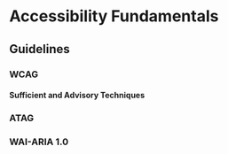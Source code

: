 # Accessibility Fundamentals

## Guidelines

### WCAG

#### Sufficient and Advisory Techniques


### ATAG


### WAI-ARIA 1.0
